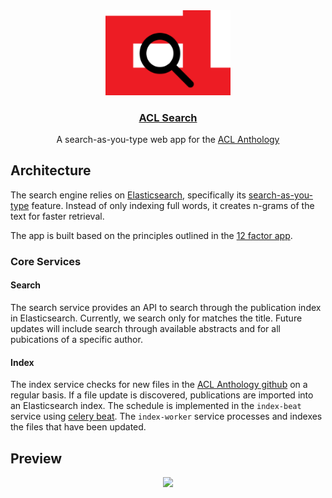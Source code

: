 
<div align="center">
<img src="imgs/aclsearch.png" width="200"/>
<h3><a href="https://aclsear.ch" target="_blank">ACL Search</a></h3>
<p>A search-as-you-type web app for the <a href="https://aclanthology.org" target="_blank">ACL Anthology</a></p>
</div>


## Architecture
The search engine relies on [Elasticsearch](https://www.elastic.co/), specifically its [search-as-you-type](https://www.elastic.co/guide/en/elasticsearch/reference/current/search-as-you-type.html) feature. Instead of only indexing full words, it creates n-grams of the text for faster retrieval.

The app is built based on the principles outlined in the [12 factor app](https://12factor.net/).

### Core Services
#### Search
The search service provides an API to search through the publication index in Elasticsearch. Currently, we search only for matches the title. Future updates will include search through available abstracts and for all pubications of a specific author.
#### Index
The index service checks for new files in the [ACL Anthology github](https://github.com/acl-org/acl-anthology/tree/master/data/xml) on a regular basis. If a file update is discovered, publications are imported into an Elasticsearch index. The schedule is implemented in the `index-beat` service using [celery beat](https://docs.celeryq.dev/en/stable/userguide/periodic-tasks.html#periodic-tasks). The `index-worker` service processes and indexes the files that have been updated.



## Preview
<div align="center">
<img src="https://user-images.githubusercontent.com/11020443/186634826-86a125c9-7d90-4c12-ba07-bba3404962ae.gif" width="600"/>
</div>
